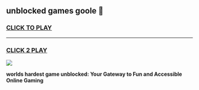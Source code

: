 
## unblocked games goole 👋
<h3>
<a href="https://premium.freeplayer.one?title=unblocked_games_goole&ref=13F">CLICK TO PLAY</a></h3>
<hr>

<h3>
<a href="https://premium.freeplayer.one?title=unblocked_games_goole&ref=13F">CLICK 2 PLAY</a>
  
</h3>

<a href="https://premium.freeplayer.one?title=unblocked_games_goole&ref=12F/"><img src="https://clearcache.store/games.png"></a>


**worlds hardest game unblocked: Your Gateway to Fun and Accessible Online Gaming**
